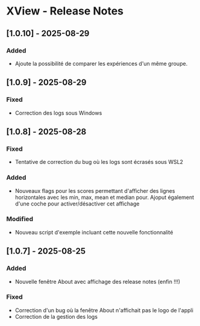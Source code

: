 # XView - Release Notes

## [1.0.10] - 2025-08-29
### Added
- Ajoute la possibilité de comparer les expériences d'un même groupe.

## [1.0.9] - 2025-08-29
### Fixed
- Correction des logs sous Windows

## [1.0.8] - 2025-08-28
### Fixed
- Tentative de correction du bug où les logs sont écrasés sous WSL2

### Added
- Nouveaux flags pour les scores permettant d'afficher des lignes horizontales avec les min, max, mean et median pour. Ajoput également d'une coche pour activer/désactiver cet affichage

### Modified
- Nouveau script d'exemple incluant cette nouvelle fonctionnalité

## [1.0.7] - 2025-08-25
### Added
- Nouvelle fenêtre About avec affichage des release notes (enfin !!!)

### Fixed
- Correction d'un bug où la fenêtre About n'affichait pas le logo de l'appli
- Correction de la gestion des logs
  

